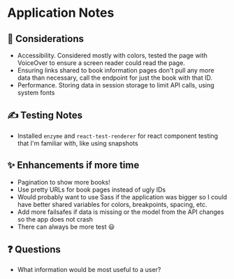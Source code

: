 # Application Notes

## 🤔 Considerations
- Accessibility. Considered mostly with colors, tested the page with VoiceOver to ensure a screen reader could read the page.
- Ensuring links shared to book information pages don't pull any more data than necessary, call the endpoint for just the book with that ID.
- Performance. Storing data in session storage to limit API calls, using system fonts

## ✍️ Testing Notes
- Installed `enzyme` and `react-test-renderer` for react component testing that I'm familiar with, like using snapshots

## ✨ Enhancements if more time
- Pagination to show more books!
- Use pretty URLs for book pages instead of ugly IDs
- Would probably want to use Sass if the application was bigger so I could have better shared variables for colors, breakpoints, spacing, etc.
- Add more failsafes if data is missing or the model from the API changes so the app does not crash
- There can always be more test 😃

## ❓ Questions
- What information would be most useful to a user?
